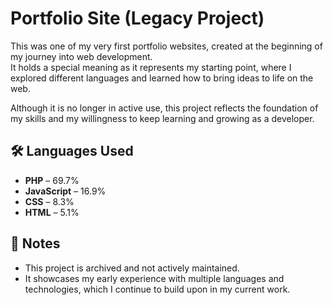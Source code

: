 # Portfolio Site (Legacy Project)

This was one of my very first portfolio websites, created at the beginning of my journey into web development.  
It holds a special meaning as it represents my starting point, where I explored different languages and learned how to bring ideas to life on the web.

Although it is no longer in active use, this project reflects the foundation of my skills and my willingness to keep learning and growing as a developer.

## 🛠️ Languages Used

- **PHP** – 69.7%
- **JavaScript** – 16.9%
- **CSS** – 8.3%
- **HTML** – 5.1%

## 📌 Notes

- This project is archived and not actively maintained.
- It showcases my early experience with multiple languages and technologies, which I continue to build upon in my current work.
